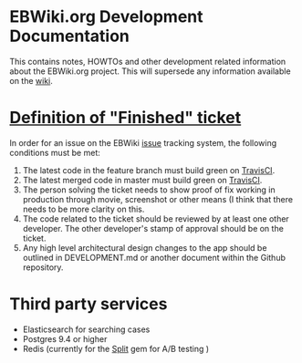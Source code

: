 # EBWiki.org Development Documentation

This contains notes, HOWTOs and other development related
information about the EBWiki.org project. This will supersede
any information available on the [wiki](https://github.com/EBWiki/EBWiki).

# [Definition of "Finished" ticket](https://github.com/EBWiki/EBWiki/Definition-of-%22Finished%22-Ticket)

In order for an issue on the EBWiki [issue](https://github.com/EBWiki/EBW/issues) tracking system, the following conditions must be met:

1. The latest code in the feature branch must build green on [TravisCI](https://travis-ci.org/EBWiki/EBWiki).
1. The latest merged code in master must build green on [TravisCI](https://travis-ci.org/EBWiki/EBWiki).
1. The person solving the ticket needs to show proof of fix working in production through movie, screenshot or other means (I think that there needs to be more clarity on this.
1. The code related to the ticket should be reviewed by at least one other developer. The other developer's stamp of approval should be on the ticket.
1. Any high level architectural design changes to the app should be outlined in DEVELOPMENT.md or another document within the Github repository.

# Third party services
* Elasticsearch for searching cases
* Postgres 9.4 or higher
* Redis (currently for the [Split](https://github.com/splitrb/split) gem for A/B testing )
